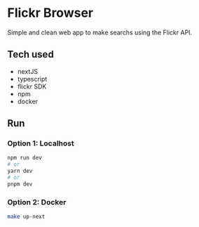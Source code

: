 # Flickr Browser

Simple and clean web app to make searchs using the Flickr API.

## Tech used
- nextJS
- typescript
- flickr SDK
- npm
- docker

## Run
### Option  1: Localhost
```bash
npm run dev
# or
yarn dev
# or
pnpm dev
```
### Option 2: Docker
```bash
make up-next
```